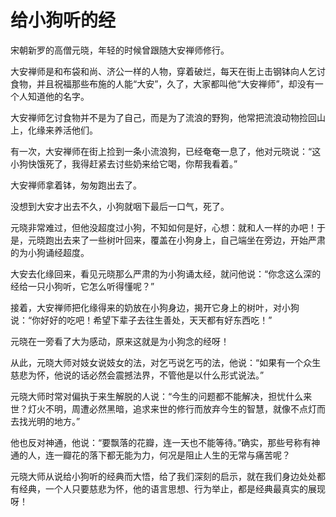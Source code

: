 # 给小狗听的经

宋朝新罗的高僧元晓，年轻的时候曾跟随大安禅师修行。 

大安禅师是和布袋和尚、济公一样的人物，穿着破烂，每天在街上击钢钵向人乞讨食物，并且祝福那些布施的人能“大安”，久了，大家都叫他“大安禅师”，却没有一个人知道他的名字。 

大安禅师乞讨食物并不是为了自己，而是为了流浪的野狗，他常把流浪动物捡回山上，化缘来养活他们。 

有一次，大安禅师在街上捡到一条小流浪狗，已经奄奄一息了，他对元晓说：“这小狗快饿死了，我得赶紧去讨些奶来给它喝，你帮我看着。” 

大安禅师拿着钵，匆匆跑出去了。 

没想到大安才出去不久，小狗就咽下最后一口气，死了。 

元晓非常难过，但他没超度过小狗，不知如何是好，心想：就和人一样的办吧！于是，元晓跑出去来了一些树叶回来，覆盖在小狗身上，自己端坐在旁边，开始严肃的为小狗诵经超度。 

大安去化缘回来，看见元晓那么严肃的为小狗诵太经，就问他说：“你念这么深的经给一只小狗听，它怎么听得懂呢？” 

接着，大安禅师把化缘得来的奶放在小狗身边，揭开它身上的树叶，对小狗说：“你好好的吃吧！希望下辈子去往生善处，天天都有好东西吃！” 

元晓在一旁看了大为感动，原来这就是为小狗念的经呀！ 

从此，元晓大师对妓女说妓女的法，对乞丐说乞丐的法，他说：“如果有一个众生慈悲为怀，他说的话必然会震撼法界，不管他是以什么形式说法。” 

元晓大师时常对偏执于来生解脱的人说：“今生的问题都不能解决，担忧什么来世？灯火不明，周遭必然黑暗，追求来世的修行而放弃今生的智慧，就像不点灯而去找光明的地方。” 

他也反对神通，他说：“要飘落的花瓣，连一天也不能等待。”确实，那些号称有神通的人，连一瓣花的落下都无能为力，何况是阻止人生的无常与痛苦呢？ 

元晓大师从说给小狗听的经典而大悟，给了我们深刻的启示，就在我们身边处处都有经典，一个人只要慈悲为怀，他的语言思想、行为举止，都是经典最真实的展现呀！
 